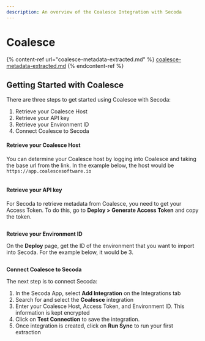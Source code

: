 ```yaml
---
description: An overview of the Coalesce Integration with Secoda
---
```


# Coalesce

{% content-ref url="coalesce-metadata-extracted.md" %}
[coalesce-metadata-extracted.md](coalesce-metadata-extracted.md)
{% endcontent-ref %}

## **Getting Started with Coalesce** <a href="#h_3a4bfd6458" id="h_3a4bfd6458"></a>

There are three steps to get started using Coalesce with Secoda:

1. Retrieve your Coalesce Host
2. Retrieve your API key
3. Retrieve your Environment ID
4. Connect Coalesce to Secoda

#### **Retrieve your Coalesce Host** <a href="#h_89d08409d1" id="h_89d08409d1"></a>

You can determine your Coalesce host by logging into Coalesce and taking the base url from the link. In the example below, the host would be `https://app.coalescesoftware.io`

<figure><img src="https://secoda-public-media-assets.s3.amazonaws.com/7b890fdb-a02e-404c-bea6-76760e981fd1.png" alt=""><figcaption></figcaption></figure>

#### **Retrieve your API key** <a href="#h_a2cb9baed8" id="h_a2cb9baed8"></a>

For Secoda to retrieve metadata from Coalesce, you need to get your Access Token. To do this, go to **Deploy > Generate Access Token** and copy the token.

<figure><img src="https://secoda-public-media-assets.s3.amazonaws.com/385c40e5-87d1-4db7-a71e-ffc810022bdf.png" alt=""><figcaption></figcaption></figure>

**Retrieve your Environment ID**

On the **Deploy** page, get the ID of the environment that you want to import into Secoda. For the example below, it would be 3.

<figure><img src="https://secoda-public-media-assets.s3.amazonaws.com/b1602513-c428-4aa8-9840-c2ce3660d9a5.png" alt=""><figcaption></figcaption></figure>

**Connect Coalesce to Secoda**

The next step is to connect Secoda:

1. In the Secoda App, select **Add Integration** on the Integrations tab
2. Search for and select the **Coalesce** integration
3. Enter your Coalesce Host, Access Token, and Environment ID. This information is kept encrypted
4. Click on **Test Connection** to save the integration.
5. Once integration is created, click on **Run Sync** to run your first extraction
